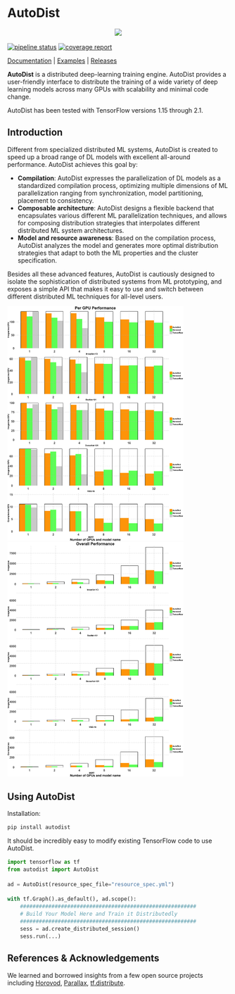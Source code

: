 # AutoDist

<p align="center">
  <image src="docs/_static/img/logo.png" width=400 />
</p>

[![pipeline status](https://gitlab.int.petuum.com/internal/scalable-ml/autodist/badges/master/pipeline.svg)](https://gitlab.int.petuum.com/internal/scalable-ml/autodist/commits/master)
[![coverage report](https://gitlab.int.petuum.com/internal/scalable-ml/autodist/badges/master/coverage.svg)](https://gitlab.int.petuum.com/internal/scalable-ml/autodist/commits/master)

[Documentation](http://10.20.41.55:8080) |
[Examples](https://gitlab.int.petuum.com/internal/scalable-ml/autodist/tree/master/examples) |
[Releases](https://gitlab.int.petuum.com/internal/scalable-ml/autodist/releases)

**AutoDist** is a distributed deep-learning training engine. 
AutoDist provides a user-friendly interface to distribute the training of a wide variety of deep learning models 
across many GPUs with scalability and minimal code change.

AutoDist has been tested with TensorFlow versions 1.15 through 2.1. 

## Introduction
Different from specialized distributed ML systems, AutoDist is created to speed up a broad range of DL models with excellent all-around performance.
AutoDist achieves this goal by:
- **Compilation**: AutoDist expresses the parallelization of DL models as a standardized compilation process, optimizing multiple dimensions of ML 
parallelization ranging from synchronization, model partitioning, placement to consistency. 
- **Composable architecture**: AutoDist designs a flexible backend that encapsulates various different ML parallelization techniques, and 
allows for composing distribution strategies that interpolates different distributed ML system architectures.     
- **Model and resource awareness**: Based on the compilation process, AutoDist analyzes the model and generates more optimal distribution strategies that 
adapt to both the ML properties and the cluster specification.

Besides all these advanced features, AutoDist is cautiously designed to isolate the sophistication of distributed systems 
from ML prototyping, and exposes a simple API that makes it easy to use and switch between different distributed ML techniques 
for all-level users.

<p float="left">
<img src="docs/_static/img/Figure1.png" width=400 />
<img src="docs/_static/img/Figure2.png" width=400 /> 
</p>

## Using AutoDist

Installation:

```bash
pip install autodist
```

It should be incredibly easy to modify existing TensorFlow code to use AutoDist.

```python
import tensorflow as tf
from autodist import AutoDist

ad = AutoDist(resource_spec_file="resource_spec.yml")

with tf.Graph().as_default(), ad.scope():
    ########################################################
    # Build Your Model Here and Train it Distributedly
    ########################################################
    sess = ad.create_distributed_session()
    sess.run(...)
```

## References & Acknowledgements

We learned and borrowed insights from a few open source projects 
including
[Horovod](https://github.com/horovod/horovod),
[Parallax](https://github.com/snuspl/parallax),
[tf.distribute](https://github.com/tensorflow/tensorflow/tree/master/tensorflow/python/distribute).
